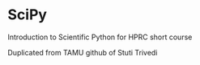 # SciPy
Introduction to Scientific Python for HPRC short course

Duplicated from TAMU github of Stuti Trivedi
